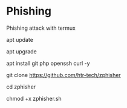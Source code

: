 # Phishing
Phishing attack with termux

apt update

apt upgrade

apt install git php openssh curl -y

git clone https://github.com/htr-tech/zphisher

cd zphisher

chmod +x zphisher.sh
